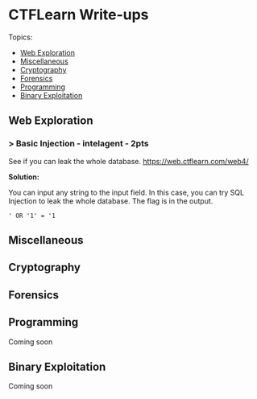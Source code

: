 # CTFLearn Write-ups

Topics:
- [Web Exploration](#web-exploration)
- [Miscellaneous](#miscellaneous)
- [Cryptography](#cryptography)
- [Forensics](#forensics)
- [Programming](#programming)
- [Binary Exploitation](#binary-exploitation)

## Web Exploration
### > Basic Injection - intelagent - 2pts
See if you can leak the whole database. https://web.ctflearn.com/web4/

**Solution:**

You can input any string to the input field. In this case, you can try SQL Injection to leak the whole database. The flag is in the output.

```
' OR '1' = '1
```

###

## Miscellaneous


## Cryptography


## Forensics


## Programming
Coming soon

## Binary Exploitation
Coming soon


